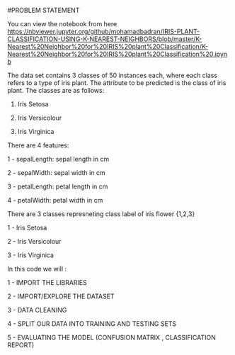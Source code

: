 #PROBLEM STATEMENT

You can view the notebook from here https://nbviewer.jupyter.org/github/mohamadbadran/IRIS-PLANT-CLASSIFICATION-USING-K-NEAREST-NEIGHBORS/blob/master/K-Nearest%20Neighbor%20for%20IRIS%20plant%20Classification/K-Nearest%20Neighbor%20for%20IRIS%20plant%20Classification%20.ipynb

The data set contains 3 classes of 50 instances each, where each class refers to a type of iris plant. The attribute to be predicted is the class of iris plant. The classes are as follows:

1. Iris Setosa

2. Iris Versicolour

3. Iris Virginica

There are 4 features:

1 - sepalLength: sepal length in cm

2 - sepalWidth: sepal width in cm

3 - petalLength: petal length in cm

4 - petalWidth: petal width in cm

There are 3 classes represneting class label of iris flower {1,2,3}

1 - Iris Setosa

2 - Iris Versicolour

3 - Iris Virginica

In this code we will :

1 - IMPORT THE LIBRARIES

2 - IMPORT/EXPLORE THE DATASET

3 - DATA CLEANING

4 - SPLIT OUR DATA INTO TRAINING AND TESTING SETS

5 - EVALUATING THE MODEL (CONFUSION MATRIX , CLASSIFICATION REPORT)
